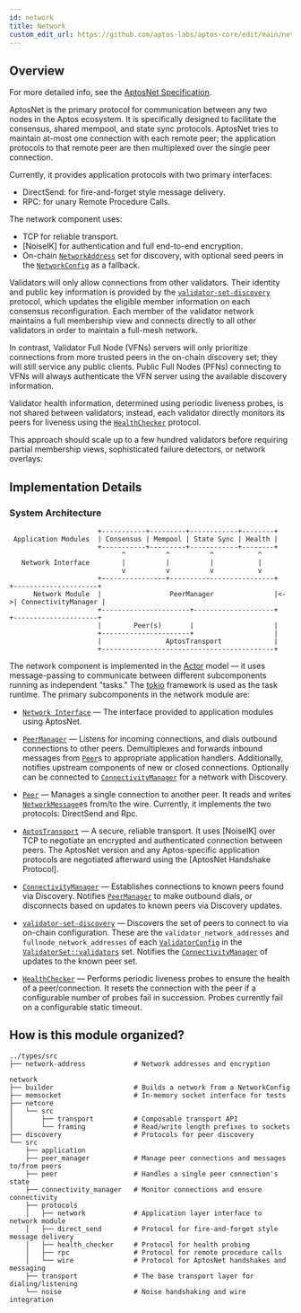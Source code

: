 ```yaml
---
id: network
title: Network
custom_edit_url: https://github.com/aptos-labs/aptos-core/edit/main/network/README.md
---
```


## Overview

For more detailed info, see the [AptosNet Specification](../documentation/specifications/network/README.md).

AptosNet is the primary protocol for communication between any two nodes in the
Aptos ecosystem. It is specifically designed to facilitate the consensus, shared
mempool, and state sync protocols. AptosNet tries to maintain at-most one connection
with each remote peer; the application protocols to that remote peer are then
multiplexed over the single peer connection.

Currently, it provides application protocols with two primary interfaces:

* DirectSend: for fire-and-forget style message delivery.
* RPC: for unary Remote Procedure Calls.

The network component uses:

* TCP for reliable transport.
* [NoiseIK] for authentication and full end-to-end encryption.
* On-chain [`NetworkAddress`](../types/src/network_address/mod.rs) set for discovery, with
  optional seed peers in the [`NetworkConfig`]
  as a fallback.

Validators will only allow connections from other validators. Their identity and
public key information is provided by the [`validator-set-discovery`] protocol,
which updates the eligible member information on each consensus reconfiguration.
Each member of the validator network maintains a full membership view and connects
directly to all other validators in order to maintain a full-mesh network.

In contrast, Validator Full Node (VFNs) servers will only prioritize connections
from more trusted peers in the on-chain discovery set; they will still service
any public clients. Public Full Nodes (PFNs) connecting to VFNs will always
authenticate the VFN server using the available discovery information.

Validator health information, determined using periodic liveness probes, is not
shared between validators; instead, each validator directly monitors its peers
for liveness using the [`HealthChecker`] protocol.

This approach should scale up to a few hundred validators before requiring
partial membership views, sophisticated failure detectors, or network overlays.

## Implementation Details

### System Architecture

```
                      +-----------+---------+------------+--------+
 Application Modules  | Consensus | Mempool | State Sync | Health |
                      +-----------+---------+------------+--------+
                            ^          ^          ^           ^
   Network Interface        |          |          |           |
                            v          v          v           v
                      +----------------+--------------------------+   +---------------------+
      Network Module  |                 PeerManager               |<->| ConnectivityManager |
                      +----------------------+--------------------+   +---------------------+
                      |        Peer(s)       |                    |
                      +----------------------+                    |
                      |                AptosTransport             |
                      +-------------------------------------------+
```

The network component is implemented in the
[Actor](https://en.wikipedia.org/wiki/Actor_model) model &mdash; it uses
message-passing to communicate between different subcomponents running as
independent "tasks." The [tokio](https://tokio.rs/) framework is used as the task
runtime. The primary subcomponents in the network module are:

* [`Network Interface`] &mdash; The interface provided to application modules
using AptosNet.

* [`PeerManager`] &mdash; Listens for incoming connections, and dials outbound
connections to other peers. Demultiplexes and forwards inbound messages from
[`Peer`]s to appropriate application handlers. Additionally, notifies upstream
components of new or closed connections. Optionally can be connected to
[`ConnectivityManager`] for a network with Discovery.

* [`Peer`] &mdash; Manages a single connection to another peer. It reads and
writes [`NetworkMessage`]es from/to the wire. Currently, it implements the two
protocols: DirectSend and Rpc.

+ [`AptosTransport`] &mdash; A secure, reliable transport. It uses [NoiseIK] over
TCP to negotiate an encrypted and authenticated connection between peers.
The AptosNet version and any Aptos-specific application protocols are negotiated
afterward using the [AptosNet Handshake Protocol].

* [`ConnectivityManager`] &mdash; Establishes connections to known peers found
via Discovery. Notifies [`PeerManager`] to make outbound dials, or disconnects based
on updates to known peers via Discovery updates.

* [`validator-set-discovery`] &mdash; Discovers the set of peers to connect to
via on-chain configuration. These are the `validator_network_addresses` and
`fullnode_network_addresses` of each [`ValidatorConfig`] in the
[`ValidatorSet::validators`] set. Notifies the [`ConnectivityManager`] of updates
to the known peer set.

* [`HealthChecker`] &mdash; Performs periodic liveness probes to ensure the
health of a peer/connection. It resets the connection with the peer if a
configurable number of probes fail in succession. Probes currently fail on a
configurable static timeout.

## How is this module organized?
    ../types/src
    ├── network-address            # Network addresses and encryption

    network
    ├── builder                    # Builds a network from a NetworkConfig
    ├── memsocket                  # In-memory socket interface for tests
    ├── netcore
    │   └── src
    │       ├── transport          # Composable transport API
    │       └── framing            # Read/write length prefixes to sockets
    ├── discovery                  # Protocols for peer discovery
    └── src
        ├── application
        ├── peer_manager           # Manage peer connections and messages to/from peers
        ├── peer                   # Handles a single peer connection's state
        ├── connectivity_manager   # Monitor connections and ensure connectivity
        ├── protocols
        │   ├── network            # Application layer interface to network module
        │   ├── direct_send        # Protocol for fire-and-forget style message delivery
        │   ├── health_checker     # Protocol for health probing
        │   ├── rpc                # Protocol for remote procedure calls
        │   └── wire               # Protocol for AptosNet handshakes and messaging
        ├── transport              # The base transport layer for dialing/listening
        └── noise                  # Noise handshaking and wire integration

[`NetworkConfig`]:../config/src/config/network_config.rs
[`ConnectivityManager`]: ./src/connectivity_manager/mod.rs
[`AptosNet Handshake Protocol`]: ../specifications/network/handshake-v1.md
[`ValidatorSet::validators`]: ../aptos-move/framework/core/doc/ValidatorSet.md#struct-ValidatorSet
[`AptosTransport`]: ./src/transport/mod.rs
[`HealthChecker`]: ./src/protocols/health_checker/mod.rs
[`Network Interface`]: ./src/protocols/network/mod.rs
[`NetworkMessage`]: ./src/protocols/wire/messaging/v1/mod.rs
[`NoiseIK`]: ../specifications/network/noise.md
[`PeerManager`]: ./src/peer_manager/mod.rs
[`Peer`]: ./src/peer/mod.rs
[`ValidatorConfig`]: ../aptos-move/framework/core/doc/ValidatorConfig.md#struct-config
[`validator-set-discovery`]: discovery/src/lib.rs
